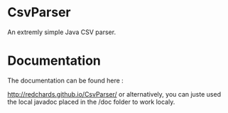 # CsvParser
An extremly simple Java CSV parser.

# Documentation
The documentation can be found here :

http://redchards.github.io/CsvParser/
or alternatively, you can juste used the local javadoc placed in the /doc folder to work localy.
